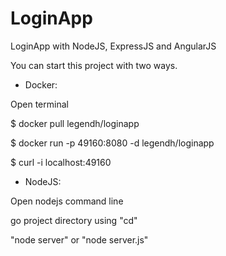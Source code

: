 # LoginApp
LoginApp with NodeJS, ExpressJS and AngularJS

You can start this project with two ways.

- Docker:

Open terminal

$ docker pull legendh/loginapp

$ docker run -p 49160:8080 -d legendh/loginapp

$ curl -i localhost:49160



- NodeJS:

Open nodejs command line

go project directory using "cd"

"node server" or "node server.js"




